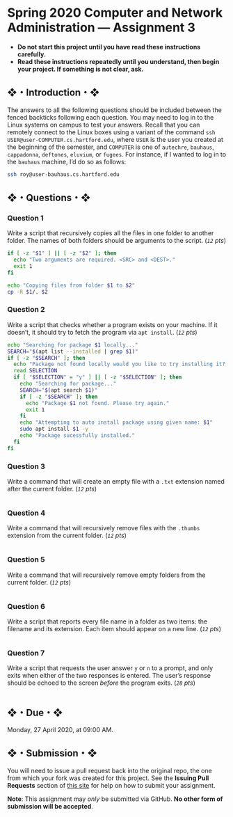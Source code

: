 # Spring 2020 Computer and Network Administration — Assignment 3

* **Do not start this project until you have read these instructions carefully.**  
* **Read these instructions repeatedly until you understand, then begin your project. If something is not clear, ask.**  

## ❖・Introduction・❖
The answers to all the following questions should be included between the fenced backticks following each question. You may need to log in to the Linux systems on campus to test your answers. Recall that you can remotely connect to the Linux boxes using a variant of the command `ssh USER@user-COMPUTER.cs.hartford.edu`, where `USER` is the user you created at the beginning of the semester, and `COMPUTER` is one of `autechre`, `bauhaus`, `cappadonna`, `deftones`, `eluvium`, or `fugees`. For instance, if I wanted to log in to the `bauhaus` machine, I’d do so as follows:

```bash
ssh roy@user-bauhaus.cs.hartford.edu
```

## ❖・Questions・❖

### Question 1
Write a script that recursively copies all the files in one folder to another folder. The names of both folders should be arguments to the script. (_`12` pts_)

```bash
if [ -z "$1" ] || [ -z "$2" ]; then
  echo "Two arguments are required. <SRC> and <DEST>."
  exit 1
fi

echo "Copying files from folder $1 to $2"
cp -R $1/. $2
```

### Question 2
Write a script that checks whether a program exists on your machine. If it doesn’t, it should try to fetch the program via `apt install`. (_`12` pts_)

```bash
echo "Searching for package $1 locally..."
SEARCH="$(apt list --installed | grep $1)"
if [ -z "$SEARCH" ]; then
  echo "Package not found locally would you like to try installing it? (Y/n)"
  read SELECTION
  if [ "$SELECTION" = "y" ] || [ -z "$SELECTION" ]; then
    echo "Searching for package..."
    SEARCH="$(apt search $1)"
    if [ -z "$SEARCH" ]; then
      echo "Package $1 not found. Please try again."
      exit 1
    fi
    echo "Attempting to auto install package using given name: $1"
    sudo apt install $1 -y
    echo "Package sucessfully installed."
  fi
fi
```

### Question 3
Write a command that will create an empty file with a `.txt` extension named after the current folder. (_`12` pts_)

```bash
```

### Question 4
Write a command that will recursively remove files with the `.thumbs` extension from the current folder. (_`12` pts_)

```bash
```

### Question 5
Write a command that will recursively remove empty folders from the current folder. (_`12` pts_)

```bash
```

### Question 6
Write a script that reports every file name in a folder as two items: the filename and its extension. Each item should appear on a new line. (_`12` pts_)

```bash
```

### Question 7
Write a script that requests the user answer `y` or `n` to a prompt, and only exits when either of the two responses is entered. The user’s response should be echoed to the screen _before_ the program exits. (_`28` pts_)

```bash
```

## ❖・Due・❖
Monday, 27 April 2020, at 09:00 AM.

## ❖・Submission・❖
You will need to issue a pull request back into the original repo, the one from which your fork was created for this project. See the **Issuing Pull Requests** section of [this site](http://code-warrior.github.io/tutorials/git/github/index.html) for help on how to submit your assignment.

**Note**: This assignment may *only* be submitted via GitHub. **No other form of submission will be accepted**.
